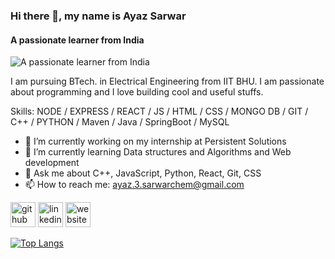 ### Hi there 👋, my name is Ayaz Sarwar
#### A passionate learner from India
![A passionate learner from India](https://media.istockphoto.com/vectors/working-at-home-vector-flat-style-illustration-online-career-space-vector-id1241710244?k=20&m=1241710244&s=612x612&w=0&h=RqGpgs6pK0cC7C-P70rgtf0iPFaQLTfa0X3eNJiYRCs=)

I am pursuing BTech. in Electrical Engineering from IIT BHU. 
I am passionate about programming and I love building cool and useful stuffs.

Skills: NODE / EXPRESS / REACT / JS / HTML / CSS / MONGO DB / GIT / C++ / PYTHON / Maven / Java / SpringBoot / MySQL

- 🔭 I’m currently working on my internship at Persistent Solutions 
- 🌱 I’m currently learning Data structures and Algorithms and Web development 
- 💬 Ask me about  C++, JavaScript, Python, React, Git, CSS 
- 📫 How to reach me: ayaz.3.sarwarchem@gmail.com 


[<img src='https://cdn.jsdelivr.net/npm/simple-icons@3.0.1/icons/github.svg' alt='github' height='40'>](https://github.com/ayaz7285)  [<img src='https://cdn.jsdelivr.net/npm/simple-icons@3.0.1/icons/linkedin.svg' alt='linkedin' height='40'>](https://www.linkedin.com/in/ayaz-sarwar/)  [<img src='https://cdn.jsdelivr.net/npm/simple-icons@3.0.1/icons/icloud.svg' alt='website' height='40'>](https://ayaz7285.github.io/Portfolio/)  

[![Top Langs](https://github-readme-stats.vercel.app/api/top-langs/?username=ayaz7285)](https://github.com/anuraghazra/github-readme-stats)

